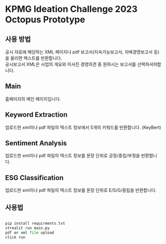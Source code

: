 # KPMG Ideation Challenge 2023 Octopus Prototype

## 사용 방법
공시 자료에 해당하는 XML 페이지나 pdf 보고서(지속가능보고서, 지배경영보고서 등)을 올리면 텍스트를 반환합니다.  
공시보고서 XML은 사업의 개요와 이사진 경영의견 중 원하시는 보고서를 선택하셔야합니다.  

## Main

홈페이지의 메인 페이지입니다.

## Keyword Extraction

업로드한 xml이나 pdf 파일의 텍스트 정보에서 5개의 키워드를 반환합니다. (KeyBert)

## Sentiment Analysis  

업로드한 xml이나 pdf 파일의 텍스트 정보를 문장 단위로 긍정/중립/부정을 반환합니다.  

## ESG Classification

업로드한 xml이나 pdf 파일의 텍스트 정보를 문장 단위로 E/S/G/중립을 반환합니다.  


## 사용법


```python

pip install requirments.txt
strealit run main.py
pdf or xml file upload
click run
```
